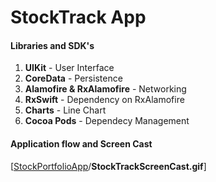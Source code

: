 #  StockTrack App

#### Libraries and SDK's

1. **UIKit** - User Interface
2. **CoreData** - Persistence
3. **Alamofire & RxAlamofire** - Networking
4. **RxSwift** - Dependency on RxAlamofire
5. **Charts** - Line Chart
6. **Cocoa Pods** - Dependecy Management

#### Application flow and Screen Cast

[[StockPortfolioApp](https://github.com/sujaybhowmick/StockPortfolioApp)/**StockTrackScreenCast.gif**]





